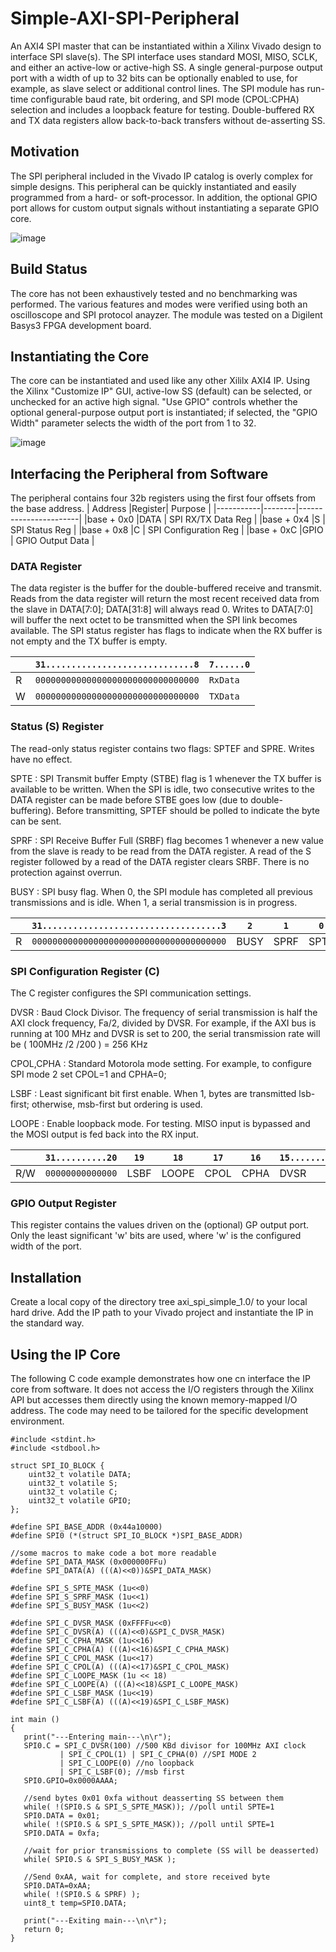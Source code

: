 # Simple-AXI-SPI-Peripheral
An AXI4 SPI master that can be instantiated within a Xilinx Vivado design to interface SPI slave(s).  The SPI interface uses standard MOSI, MISO, SCLK, and either an active-low or active-high SS.  A single general-purpose output port with a width of up to 32 bits can be optionally enabled to use, for example, as slave select or additional control lines.  The SPI module has run-time configurable baud rate, bit ordering, and SPI mode (CPOL:CPHA) selection and includes a loopback feature for testing.  Double-buffered RX and TX data registers allow back-to-back transfers without de-asserting SS.  

## Motivation
The SPI peripheral included in the Vivado IP catalog is overly complex for simple designs.  This peripheral can be quickly instantiated and easily programmed from a hard- or soft-processor.  In addition, the optional GPIO port allows for custom output signals without instantiating a separate GPIO core.

![image](https://user-images.githubusercontent.com/64434702/147180028-79f12c9b-e6be-45d4-bca6-9f3cae0d7719.png)


## Build Status
The core has not been exhaustively tested and no benchmarking was performed.  The various features and modes were verified using both an oscilloscope and SPI protocol anayzer. The module was tested on a Digilent Basys3 FPGA development board.
## Instantiating the Core
The core can be instantiated and used like any other Xililx AXI4 IP.  Using the Xilinx "Customize IP" GUI, active-low SS (default) can be selected, or unchecked for an active high signal.  "Use GPIO" controls whether the optional general-purpose output port is instantiated; if selected, the "GPIO Width" parameter selects the width of the port from 1 to 32. 

![image](https://user-images.githubusercontent.com/64434702/147180181-7e51c366-ed5a-4e8c-90fb-163041f1523f.png)


## Interfacing the Peripheral from Software

The peripheral contains four 32b registers using the first four offsets from the base address.
|  Address  |Register| Purpose               |
|-----------|--------|-----------------------|
|base + 0x0 |DATA    | SPI RX/TX Data Reg    |
|base + 0x4 |S       | SPI Status Reg        |
|base + 0x8 |C       | SPI Configuration Reg |
|base + 0xC |GPIO    | GPIO Output Data      |

### DATA Register 
The data register is the buffer for the double-buffered receive and transmit. Reads from the data register will return the most recent received data from the slave in DATA[7:0]; DATA[31:8] will always read 0.  Writes to DATA[7:0] will buffer the next octet to be transmitted when the SPI link becomes available.  The SPI status register has flags to indicate when the RX buffer is not empty and the TX buffer is empty.

| |`31.............................8`|`7......0`|
|-|----------------------------------|----------|
|R|`00000000000000000000000000000000`|`RxData  `|
|W|`00000000000000000000000000000000`|`TXData  `|

### Status (S) Register 
The read-only status register contains two flags: SPTEF and SPRE.  Writes have no effect.

SPTE
: SPI Transmit buffer Empty (STBE) flag is 1 whenever the TX buffer is available to be written.  When the SPI is idle, two consecutive writes to the DATA register can be made before STBE goes low (due to double-buffering).  Before transmitting, SPTEF should be polled to indicate the byte can be sent.

SPRF
: SPI Receive Buffer Full (SRBF) flag becomes 1 whenever a new value from the slave is ready to be read from the DATA register.  A read of the S register followed by a read of the DATA register clears SRBF.  There is no protection against overrun.

BUSY
: SPI busy flag.  When 0, the SPI module has completed all previous transmissions and is idle.  When 1, a serial transmission is in progress.

| |`31...................................3`|`2` |`1` |`0` |
|-|----------------------------------------|----|----|----|
|R|`00000000000000000000000000000000000000`|BUSY|SPRF|SPTE|

### SPI Configuration Register (C)
The C register configures the SPI communication settings.  

DVSR
: Baud Clock Divisor.  The frequency of serial transmission is half the AXI clock frequency, Fa/2, divided by DVSR. For example, if the AXI bus is running at 100 MHz and DVSR is set to 200, the serial transmission rate will be ( 100MHz /2 /200 ) = 256 KHz

CPOL,CPHA
: Standard Motorola mode setting.  For example, to configure SPI mode 2 set CPOL=1 and CPHA=0;

LSBF
: Least significant bit first enable.  When 1, bytes are transmitted lsb-first; otherwise, msb-first but ordering is used.

LOOPE
: Enable loopback mode.  For testing.  MISO input is bypassed and the MOSI output is fed back into the RX input.

|   |`31..........20`|`19` |`18` |`17` |`16` |`15..............0`|
|---|----------------|-----|-----|-----|-----|-------------------|
|R/W|`00000000000000`|LSBF |LOOPE|CPOL |CPHA | DVSR              |

### GPIO Output Register 

This register contains the values driven on the (optional) GP output port.  Only the least significant 'w' bits are used, where 'w' is the configured width of the port.

## Installation
Create a local copy of the directory tree axi_spi_simple_1.0/ to your local hard drive.  Add the IP path to your Vivado project and instantiate the IP in the standard way.

## Using the IP Core

The following C code example demonstrates how one cn interface the IP core from software.  It does not access the I/O registers through the Xilinx API but accesses them directly using the known memory-mapped I/O address.  The code may need to be tailored for the specific development environment.  

```
#include <stdint.h>
#include <stdbool.h>

struct SPI_IO_BLOCK {
	uint32_t volatile DATA;
	uint32_t volatile S;
	uint32_t volatile C;
	uint32_t volatile GPIO;
};

#define SPI_BASE_ADDR (0x44a10000)
#define SPI0 (*(struct SPI_IO_BLOCK *)SPI_BASE_ADDR)

//some macros to make code a bot more readable
#define SPI_DATA_MASK (0x000000FFu)
#define SPI_DATA(A) (((A)<<0))&SPI_DATA_MASK)

#define SPI_S_SPTE_MASK (1u<<0)
#define SPI_S_SPRF_MASK (1u<<1)
#define SPI_S_BUSY_MASK (1u<<2)

#define SPI_C_DVSR_MASK (0xFFFFu<<0)
#define SPI_C_DVSR(A) (((A)<<0)&SPI_C_DVSR_MASK)
#define SPI_C_CPHA_MASK (1u<<16)
#define SPI_C_CPHA(A) (((A)<<16)&SPI_C_CPHA_MASK)
#define SPI_C_CPOL_MASK (1u<<17)
#define SPI_C_CPOL(A) (((A)<<17)&SPI_C_CPOL_MASK)
#define SPI_C_LOOPE_MASK (1u << 18)
#define SPI_C_LOOPE(A) (((A)<<18)&SPI_C_LOOPE_MASK)
#define SPI_C_LSBF_MASK (1u<<19)
#define SPI_C_LSBF(A) (((A)<<19)&SPI_C_LSBF_MASK)

int main () 
{
   print("---Entering main---\n\r");
   SPI0.C = SPI_C_DVSR(100) //500 KBd divisor for 100MHz AXI clock
		   | SPI_C_CPOL(1) | SPI_C_CPHA(0) //SPI MODE 2
		   | SPI_C_LOOPE(0) //no loopback
		   | SPI_C_LSBF(0); //msb first
   SPI0.GPIO=0x0000AAAA;

   //send bytes 0x01 0xfa without deasserting SS between them
   while( !(SPI0.S & SPI_S_SPTE_MASK)); //poll until SPTE=1
   SPI0.DATA = 0x01;
   while( !(SPI0.S & SPI_S_SPTE_MASK)); //poll until SPTE=1
   SPI0.DATA = 0xfa;

   //wait for prior transmissions to complete (SS will be deasserted)
   while( SPI0.S & SPI_S_BUSY_MASK );

   //Send 0xAA, wait for complete, and store received byte
   SPI0.DATA=0xAA;
   while( !(SPI0.S & SPRF) );
   uint8_t temp=SPI0.DATA;

   print("---Exiting main---\n\r");
   return 0;
}

```


